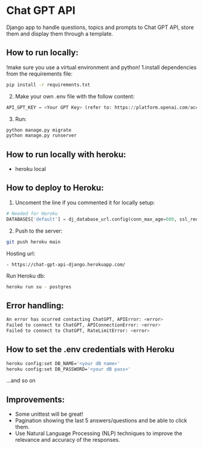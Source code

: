 # Chat GPT API
Django app to handle questions, topics and prompts to Chat GPT API, store them and display them through a template.

## How to run locally:
!make sure you use a virtual environment and python!
1.install dependencies from the requirements file:

```bash
pip install -r requirements.txt
```

2. Make your own .env file with the follow content:

```python
API_GPT_KEY = <Your GPT Key> (refer to: https://platform.openai.com/account/api-keys )
```

3. Run:

```python
python manage.py migrate
python manage.py runserver
```
## How to run locally with heroku:
- heroku local

## How to deploy to Heroku:

1. Uncoment the line if you commented it for locally setup:

```python
# Needed for Heroku
DATABASES['default'] = dj_database_url.config(conn_max_age=600, ssl_require=True)
```

2. Push to the server:

```bash
git push heroku main
```

Hosting url:

    - https://chat-gpt-api-django.herokuapp.com/

Run Heroku db:

```bash
heroku run su - postgres
```

## Error handling:

```bash
An error has ocurred contacting ChatGPT, APIError: <error>
Failed to connect to ChatGPT, APIConnectionError: <error>
Failed to connect to ChatGPT, RateLimitError: <error>
```

## How to set the .env credentials with Heroku

```bash
heroku config:set DB_NAME='<your dB name>'
heroku config:set DB_PASSWORD='<your dB pass>'
```
...and so on
    
## Improvements:
- Some unittest will be great!
- Pagination showing the last 5 answers/questions and be able to click them.
- Use Natural Language Processing (NLP) techniques to improve the relevance and accuracy of the responses.